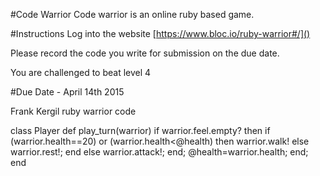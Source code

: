 #Code Warrior
Code warrior is an online ruby based game. 

#Instructions
Log into the website [https://www.bloc.io/ruby-warrior#/]()

Please record the code you write for submission on the due date.

You are challenged to beat level 4

#Due Date - April 14th 2015

Frank Kergil ruby warrior code

class Player
  def play_turn(warrior)
    if warrior.feel.empty? then
if (warrior.health==20) or (warrior.health<@health) then
warrior.walk!
else
warrior.rest!;
end 
else
warrior.attack!; 
end;
@health=warrior.health; 
end; 
end
